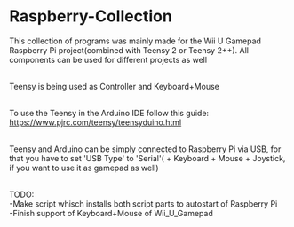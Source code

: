 # Raspberry-Collection
This collection of programs was mainly made for the Wii U Gamepad Raspberry Pi project(combined with Teensy 2 or Teensy 2++). All components can be used for different projects as well<br><br>

Teensy is being used as Controller and Keyboard+Mouse<br><br>

To use the Teensy in the Arduino IDE follow this guide: https://www.pjrc.com/teensy/teensyduino.html<br><br>

Teensy and Arduino can be simply connected to Raspberry Pi via USB, for that you have to set 'USB Type' to 'Serial'( + Keyboard + Mouse + Joystick, if you want to use it as gamepad as well)<br><br>

TODO:<br> 
-Make script whisch installs both script parts to autostart of Raspberry Pi<br>
-Finish support of Keyboard+Mouse of Wii_U_Gamepad<br>
